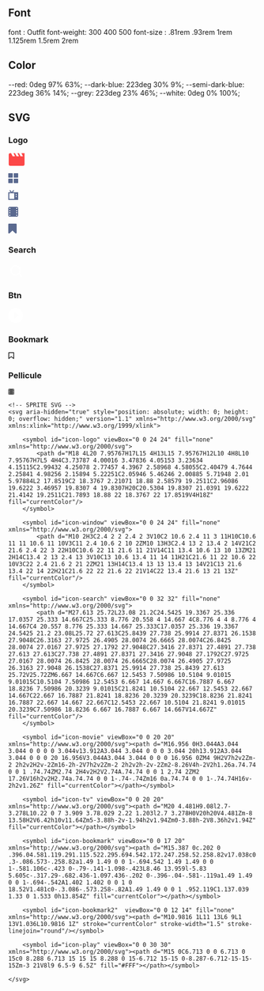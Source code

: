 ## Font

font : Outfit
font-weight: 300 400 500
font-size : 
.81rem
.93rem
1rem
1.125rem
1.5rem
2rem


## Color

--red: 0deg 97% 63%;
--dark-blue: 223deg 30% 9%;
--semi-dark-blue: 223deg 36% 14%;
--grey: 223deg 23% 46%;
--white: 0deg 0% 100%;


## SVG

### Logo

<svg width="33" height="27" xmlns="http://www.w3.org/2000/svg"><path d="m26.463.408 3.2 6.4h-4.8l-3.2-6.4h-3.2l3.2 6.4h-4.8l-3.2-6.4h-3.2l3.2 6.4h-4.8l-3.2-6.4h-1.6a3.186 3.186 0 0 0-3.184 3.2l-.016 19.2a3.2 3.2 0 0 0 3.2 3.2h25.6a3.2 3.2 0 0 0 3.2-3.2V.408h-6.4Z" fill="#FC4747"></path></svg>

<svg width="20" height="20" xmlns="http://www.w3.org/2000/svg"><path d="M8 0H1C.4 0 0 .4 0 1v7c0 .6.4 1 1 1h7c.6 0 1-.4 1-1V1c0-.6-.4-1-1-1Zm0 11H1c-.6 0-1 .4-1 1v7c0 .6.4 1 1 1h7c.6 0 1-.4 1-1v-7c0-.6-.4-1-1-1ZM19 0h-7c-.6 0-1 .4-1 1v7c0 .6.4 1 1 1h7c.6 0 1-.4 1-1V1c0-.6-.4-1-1-1Zm0 11h-7c-.6 0-1 .4-1 1v7c0 .6.4 1 1 1h7c.6 0 1-.4 1-1v-7c0-.6-.4-1-1-1Z" fill="#5A698F"></path></svg>


<svg width="20" height="20" xmlns="http://www.w3.org/2000/svg"><path d="M20 4.481H9.08l2.7-3.278L10.22 0 7 3.909 3.78.029 2.22 1.203l2.7 3.278H0V20h20V4.481Zm-8 13.58H2V6.42h10v11.64Zm5-3.88h-2v-1.94h2v1.94Zm0-3.88h-2V8.36h2v1.94Z" fill="#5A698F"></path></svg>

<svg width="20" height="20" xmlns="http://www.w3.org/2000/svg"><path d="M16.956 0H3.044A3.044 3.044 0 0 0 0 3.044v13.912A3.044 3.044 0 0 0 3.044 20h13.912A3.044 3.044 0 0 0 20 16.956V3.044A3.044 3.044 0 0 0 16.956 0ZM4 9H2V7h2v2Zm-2 2h2v2H2v-2Zm16-2h-2V7h2v2Zm-2 2h2v2h-2v-2Zm2-8.26V4h-2V2h1.26a.74.74 0 0 1 .74.74ZM2.74 2H4v2H2V2.74A.74.74 0 0 1 2.74 2ZM2 17.26V16h2v2H2.74a.74.74 0 0 1-.74-.74Zm16 0a.74.74 0 0 1-.74.74H16v-2h2v1.26Z" fill="#5A698F"></path></svg>

 <svg width="17" height="20" xmlns="http://www.w3.org/2000/svg"><path d="M15.387 0c.202 0 .396.04.581.119.291.115.522.295.694.542.172.247.258.52.258.82v17.038c0 .3-.086.573-.258.82a1.49 1.49 0 0 1-.694.542 1.49 1.49 0 0 1-.581.106c-.423 0-.79-.141-1.098-.423L8.46 13.959l-5.83 5.605c-.317.29-.682.436-1.097.436-.202 0-.396-.04-.581-.119a1.49 1.49 0 0 1-.694-.542A1.402 1.402 0 0 1 0 18.52V1.481c0-.3.086-.573.258-.82A1.49 1.49 0 0 1 .952.119C1.137.039 1.33 0 1.533 0h13.854Z" fill="#5A698F"></path></svg>

### Search
 <svg width="32" height="32" xmlns="http://www.w3.org/2000/svg"><path d="M27.613 25.72 23.08 21.2a10.56 10.56 0 0 0 2.253-6.533C25.333 8.776 20.558 4 14.667 4S4 8.776 4 14.667c0 5.89 4.776 10.666 10.667 10.666A10.56 10.56 0 0 0 21.2 23.08l4.52 4.533a1.333 1.333 0 0 0 1.893 0 1.333 1.333 0 0 0 0-1.893ZM6.667 14.667a8 8 0 1 1 16 0 8 8 0 0 1-16 0Z" fill="#FFF"></path></svg>

### Btn
<svg width="30" height="30" xmlns="http://www.w3.org/2000/svg"><path d="M15 0C6.713 0 0 6.713 0 15c0 8.288 6.713 15 15 15 8.288 0 15-6.712 15-15 0-8.287-6.712-15-15-15Zm-3 21V8l9 6.5-9 6.5Z" fill="#FFF"></path></svg>

### Bookmark

  <svg width="12" height="14" viewBox="0 0 12 14" fill="none" xmlns="http://www.w3.org/2000/svg"><path d="M10.9816 1L11 13L6 9L1 13V1.036L10.9816 1Z" stroke="currentColor" stroke-width="1.5" stroke-linejoin="round"/></svg>

### Pellicule

<svg width="12" height="12" xmlns="http://www.w3.org/2000/svg"><path d="M10.173 0H1.827A1.827 1.827 0 0 0 0 1.827v8.346C0 11.183.818 12 1.827 12h8.346A1.827 1.827 0 0 0 12 10.173V1.827A1.827 1.827 0 0 0 10.173 0ZM2.4 5.4H1.2V4.2h1.2v1.2ZM1.2 6.6h1.2v1.2H1.2V6.6Zm9.6-1.2H9.6V4.2h1.2v1.2ZM9.6 6.6h1.2v1.2H9.6V6.6Zm1.2-4.956V2.4H9.6V1.2h.756a.444.444 0 0 1 .444.444ZM1.644 1.2H2.4v1.2H1.2v-.756a.444.444 0 0 1 .444-.444ZM1.2 10.356V9.6h1.2v1.2h-.756a.444.444 0 0 1-.444-.444Zm9.6 0a.444.444 0 0 1-.444.444H9.6V9.6h1.2v.756Z" fill="currentColor" opacity="0.75"></path></svg> 


    <!-- SPRITE SVG -->
    <svg aria-hidden="true" style="position: absolute; width: 0; height: 0; overflow: hidden;" version="1.1" xmlns="http://www.w3.org/2000/svg" xmlns:xlink="http://www.w3.org/1999/xlink">

        <symbol id="icon-logo" viewBox="0 0 24 24" fill="none" xmlns="http://www.w3.org/2000/svg">
            <path d="M18 4L20 7.95767H17L15 4H13L15 7.95767H12L10 4H8L10 7.95767H7L5 4H4C3.73787 4.00016 3.47836 4.05153 3.23634 4.15115C2.99432 4.25078 2.77457 4.3967 2.58968 4.58055C2.40479 4.7644 2.25841 4.98256 2.15894 5.22251C2.05946 5.46246 2.00885 5.71948 2.01 5.97884L2 17.8519C2 18.3767 2.21071 18.88 2.58579 19.2511C2.96086 19.6222 3.46957 19.8307 4 19.8307H20C20.5304 19.8307 21.0391 19.6222 21.4142 19.2511C21.7893 18.88 22 18.3767 22 17.8519V4H18Z" fill="currentColor"/>
        </symbol>

        <symbol id="icon-window" viewBox="0 0 24 24" fill="none" xmlns="http://www.w3.org/2000/svg">
            <path d="M10 2H3C2.4 2 2 2.4 2 3V10C2 10.6 2.4 11 3 11H10C10.6 11 11 10.6 11 10V3C11 2.4 10.6 2 10 2ZM10 13H3C2.4 13 2 13.4 2 14V21C2 21.6 2.4 22 3 22H10C10.6 22 11 21.6 11 21V14C11 13.4 10.6 13 10 13ZM21 2H14C13.4 2 13 2.4 13 3V10C13 10.6 13.4 11 14 11H21C21.6 11 22 10.6 22 10V3C22 2.4 21.6 2 21 2ZM21 13H14C13.4 13 13 13.4 13 14V21C13 21.6 13.4 22 14 22H21C21.6 22 22 21.6 22 21V14C22 13.4 21.6 13 21 13Z" fill="currentColor"/>
        </symbol>

        <symbol id="icon-search" viewBox="0 0 32 32" fill="none" xmlns="http://www.w3.org/2000/svg">
            <path d="M27.613 25.72L23.08 21.2C24.5425 19.3367 25.336 17.0357 25.333 14.667C25.333 8.776 20.558 4 14.667 4C8.776 4 4 8.776 4 14.667C4 20.557 8.776 25.333 14.667 25.333C17.0357 25.336 19.3367 24.5425 21.2 23.08L25.72 27.613C25.8439 27.738 25.9914 27.8371 26.1538 27.9048C26.3163 27.9725 26.4905 28.0074 26.6665 28.0074C26.8425 28.0074 27.0167 27.9725 27.1792 27.9048C27.3416 27.8371 27.4891 27.738 27.613 27.613C27.738 27.4891 27.8371 27.3416 27.9048 27.1792C27.9725 27.0167 28.0074 26.8425 28.0074 26.6665C28.0074 26.4905 27.9725 26.3163 27.9048 26.1538C27.8371 25.9914 27.738 25.8439 27.613 25.72V25.72ZM6.667 14.667C6.667 12.5453 7.50986 10.5104 9.01015 9.01015C10.5104 7.50986 12.5453 6.667 14.667 6.667C16.7887 6.667 18.8236 7.50986 20.3239 9.01015C21.8241 10.5104 22.667 12.5453 22.667 14.667C22.667 16.7887 21.8241 18.8236 20.3239 20.3239C18.8236 21.8241 16.7887 22.667 14.667 22.667C12.5453 22.667 10.5104 21.8241 9.01015 20.3239C7.50986 18.8236 6.667 16.7887 6.667 14.667V14.667Z" fill="currentColor"/>
        </symbol>
 
        <symbol id="icon-movie" viewBox="0 0 20 20" xmlns="http://www.w3.org/2000/svg"><path d="M16.956 0H3.044A3.044 3.044 0 0 0 0 3.044v13.912A3.044 3.044 0 0 0 3.044 20h13.912A3.044 3.044 0 0 0 20 16.956V3.044A3.044 3.044 0 0 0 16.956 0ZM4 9H2V7h2v2Zm-2 2h2v2H2v-2Zm16-2h-2V7h2v2Zm-2 2h2v2h-2v-2Zm2-8.26V4h-2V2h1.26a.74.74 0 0 1 .74.74ZM2.74 2H4v2H2V2.74A.74.74 0 0 1 2.74 2ZM2 17.26V16h2v2H2.74a.74.74 0 0 1-.74-.74Zm16 0a.74.74 0 0 1-.74.74H16v-2h2v1.26Z" fill="currentColor"></path></symbol>

        <symbol id="icon-tv" viewBox="0 0 20 20" xmlns="http://www.w3.org/2000/svg"><path d="M20 4.481H9.08l2.7-3.278L10.22 0 7 3.909 3.78.029 2.22 1.203l2.7 3.278H0V20h20V4.481Zm-8 13.58H2V6.42h10v11.64Zm5-3.88h-2v-1.94h2v1.94Zm0-3.88h-2V8.36h2v1.94Z" fill="currentColor"></path></symbol>

        <symbol id="icon-bookmark" viewBox="0 0 17 20" xmlns="http://www.w3.org/2000/svg"><path d="M15.387 0c.202 0 .396.04.581.119.291.115.522.295.694.542.172.247.258.52.258.82v17.038c0 .3-.086.573-.258.82a1.49 1.49 0 0 1-.694.542 1.49 1.49 0 0 1-.581.106c-.423 0-.79-.141-1.098-.423L8.46 13.959l-5.83 5.605c-.317.29-.682.436-1.097.436-.202 0-.396-.04-.581-.119a1.49 1.49 0 0 1-.694-.542A1.402 1.402 0 0 1 0 18.52V1.481c0-.3.086-.573.258-.82A1.49 1.49 0 0 1 .952.119C1.137.039 1.33 0 1.533 0h13.854Z" fill="currentColor"></path></symbol>

        <symbol id="icon-bookmark2"  viewBox="0 0 12 14" fill="none" xmlns="http://www.w3.org/2000/svg"><path d="M10.9816 1L11 13L6 9L1 13V1.036L10.9816 1Z" stroke="currentColor" stroke-width="1.5" stroke-linejoin="round"/></symbol>

        <symbol id="icon-play" viewBox="0 0 30 30" xmlns="http://www.w3.org/2000/svg"><path d="M15 0C6.713 0 0 6.713 0 15c0 8.288 6.713 15 15 15 8.288 0 15-6.712 15-15 0-8.287-6.712-15-15-15Zm-3 21V8l9 6.5-9 6.5Z" fill="#FFF"></path></symbol>

    </svg>